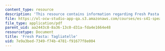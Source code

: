```yaml
---
content_type: resource
description: 'This resource contains information regarding Fresh Pasta: Tagliatelle.'
file: https://ol-ocw-studio-app-qa.s3.amazonaws.com/courses/es-s41-speak-italian-with-your-mouth-full-spring-2012/7e9a3bed7349f74b4781f91677f8e004_MITES_S41S12_recipe_13a.pdf
file_type: application/pdf
parent_uid: aa2443c8-8a36-13c0-d31a-fda4e1664e48
resourcetype: Document
title: 'Fresh Pasta: Tagliatelle'
uid: 7e9a3bed-7349-f74b-4781-f91677f8e004
---
```

